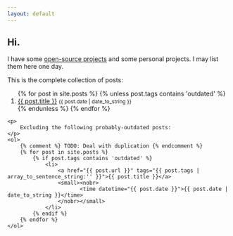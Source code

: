 ```yaml
---
layout: default
---
```


<section>
    <h1>Hi.</h1>
    <p>
        I have some <a href="https://github.com/QasimK">open-source
        projects</a> and some personal projects. I may list them here one day.
    </p>
    <p>
        This is the complete collection of posts:
    </p>
    <ol>
        {% for post in site.posts %}
            {% unless post.tags contains 'outdated' %}
                <li>
                    <a href="{{ post.url }}" tags="{{ post.tags | array_to_sentence_string:'' }}">{{ post.title }}</a>
                    <small><nobr>
                           <time datetime="{{ post.date }}">{{ post.date | date_to_string }}</time>
                    </nobr></small>
                </li>
            {% endunless %}
        {% endfor %}
    </ol>

    <p>
        Excluding the following probably-outdated posts:
    </p>
    <ol>
        {% comment %} TODO: Deal with duplication {% endcomment %}
        {% for post in site.posts %}
            {% if post.tags contains 'outdated' %}
                <li>
                    <a href="{{ post.url }}" tags="{{ post.tags | array_to_sentence_string:'' }}">{{ post.title }}</a>
                    <small><nobr>
                           <time datetime="{{ post.date }}">{{ post.date | date_to_string }}</time>
                    </nobr></small>
                </li>
            {% endif %}
        {% endfor %}
    </ol>
</section>

[open-source]: <https://github.com/qasimk> "My GitHub Page"
